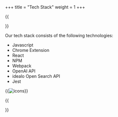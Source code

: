 +++
title = "Tech Stack"
weight = 1
+++

{{<section title="Tech stack">}}

Our tech stack consists of the following technologies:

- Javascript
- Chrome Extension
- React
- NPM
- Webpack
- OpenAI API
- idealo Open Search API
- Jest

{{<image src="icons.png" alt="icons">}}

{{</section>}}



